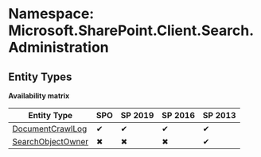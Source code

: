 # Namespace: Microsoft.SharePoint.Client.Search.Administration
## Entity Types

**Availability matrix**

Entity Type | SPO | SP 2019 | SP 2016 | SP 2013
----------|-----|---------|---------|--------
[DocumentCrawlLog](./EntityTypes/DocumentCrawlLog) | ✔ | ✔ | ✔ | ✔
[SearchObjectOwner](./EntityTypes/SearchObjectOwner) | ✖ | ✖ | ✖ | ✔
